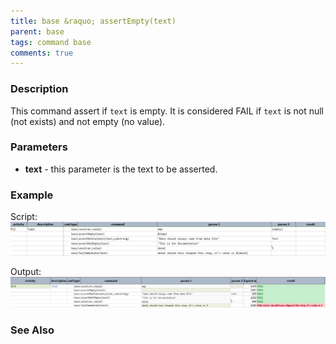 ```yaml
---
title: base &raquo; assertEmpty(text)
parent: base
tags: command base
comments: true
---
```



### Description
This command assert if `text` is empty.  It is considered FAIL if `text` is not null (not exists) and not empty 
(no value).


### Parameters
- **text** \- this parameter is the text to be asserted.


### Example
Script:<br/>
![script](image/assertEmpty_01.png)

Output:<br/>
![output](image/assertEmpty_02.png)


### See Also
